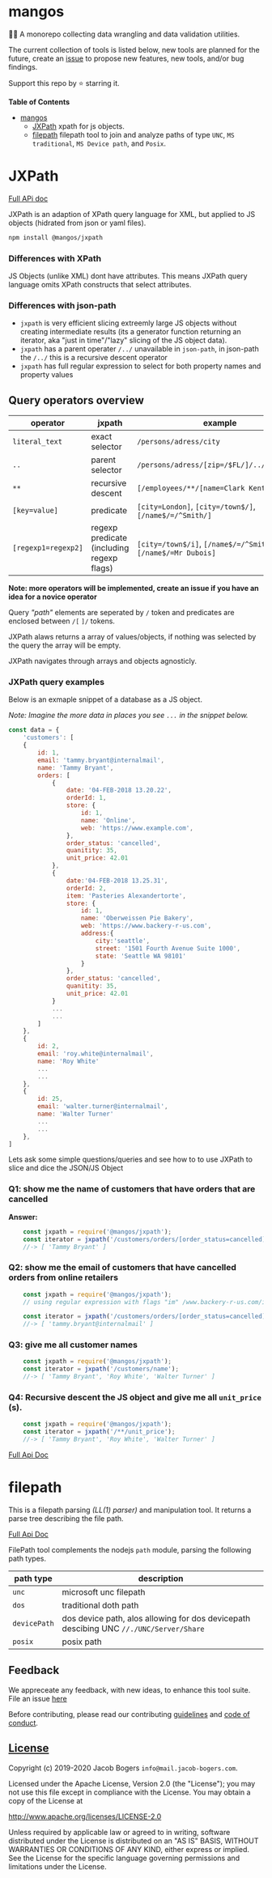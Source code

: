 # mangos

🥭🥭 A monorepo collecting data wrangling and data validation utilities.


The current collection of tools is listed below, new tools are planned for the future, create an [issue](issues) to propose new features, new tools, and/or bug findings.

Support this repo by ⭐ starring it.

**Table of Contents**
- [mangos](#mangos)
  - [JXPath](#jxpath) xpath for js objects.
  - [filepath](#filepath) filepath tool to join and analyze paths of type `UNC`, `MS traditional`, `MS Device path`, and `Posix`.

# JXPath

[Full APi doc](packages/jxpath/README.md)

JXPath is an adaption of XPath query language for XML, but applied to JS objects (hidrated from json or yaml files).

```bash
npm install @mangos/jxpath
```

### Differences with XPath

JS Objects (unlike XML) dont have attributes. This means JXPath query language omits XPath constructs that select attributes.

### Differences with json-path

- `jxpath` is very efficient slicing extreemly large JS objects without creating intermediate results (its a generator function returning an iterator, aka "just in time"/"lazy" slicing of the JS object data).
- `jxpath` has a parent operater `/../` unavailable in `json-path`, in json-path the `/../` this is a recursive descent operator
- `jxpath` has full regular expression to select for both property names and property values

## Query operators overview

| operator            | jxpath                                    | example                                                        |
| ------------------- | ----------------------------------------- | -------------------------------------------------------------- |
| `literal_text`      | exact selector                            | `/persons/adress/city`                                         |
| `..`                | parent selector                           | `/persons/adress/[zip=/$FL/]/../firstName`                     |
| `**`                | recursive descent                         | `[/employees/**/[name=Clark Kent]/address`                     |
| `[key=value]`       | predicate                                 | `[city=London]`, `[city=/town$/]`, `[/name$/=/^Smith/]`        |
| `[regexp1=regexp2]` | regexp predicate (including regexp flags) | `[city=/town$/i]`, `[/name$/=/^Smith/]`, `[/name$/=Mr Dubois]` |

**Note: more operators will be implemented, create an issue if you have an idea for a novice operator**

Query _"path"_ elements are seperated by `/` token and predicates are enclosed between `/[`  `]/` tokens.

JXPath alaws returns a array of values/objects, if nothing was selected by the query the array will be empty.

JXPath navigates through arrays and objects agnosticly.

### JXPath query examples

Below is an exmaple snippet of a database as a JS object.

_Note: Imagine the more data in places  you see `...` in the snippet below._

```javascript
const data = {
    'customers': [
    {
        id: 1,
        email: 'tammy.bryant@internalmail',
        name: 'Tammy Bryant',
        orders: [
            {   
                date: '04-FEB-2018 13.20.22',
                orderId: 1,
                store: {
                    id: 1,
                    name: 'Online',
                    web: 'https://www.example.com',
                },
                order_status: 'cancelled',
                quanitity: 35,
                unit_price: 42.01
            },
            {   
                date:'04-FEB-2018 13.25.31',
                orderId: 2,
                item: 'Pasteries Alexandertorte',
                store: {
                    id: 1,
                    name: 'Oberweissen Pie Bakery',
                    web: 'https://www.backery-r-us.com',
                    address:{
                        city:'seattle',
                        street: '1501 Fourth Avenue Suite 1000',
                        state: 'Seattle WA 98101'
                    }
                },
                order_status: 'cancelled',
                quanitity: 35,
                unit_price: 42.01
            }
            ...
            ...
        ]
    },
    {
        id: 2,
        email: 'roy.white@internalmail',
        name: 'Roy White'
        ...
        ...
    },
    {
        id: 25,
        email: 'walter.turner@internalmail',
        name: 'Walter Turner'
        ...
        ...
    },
]

```

Lets ask some simple questions/queries and see how to to use JXPath to slice and dice the JSON/JS Object

### Q1: show me the name of customers that have orders that are cancelled

**Answer:**

```javascript
    const jxpath = require('@mangos/jxpath');
    const iterator = jxpath('/customers/orders/[order_status=cancelled]/../name'); 
    //-> [ 'Tammy Bryant' ]
```

### Q2: show me the email of customers that have cancelled orders from online retailers

```javascript
    const jxpath = require('@mangos/jxpath');
    // using regular expression with flags "im" /www.backery-r-us.com/im  

    const iterator = jxpath('/customers/orders/[order_status=cancelled]/store/[web=/www.backery-r-us.com/im]/../../email');
    //-> [ 'tammy.bryant@internalmail' ]
```

### Q3: give me all customer names

```javascript
    const jxpath = require('@mangos/jxpath');
    const iterator = jxpath('/customers/name');
    //-> [ 'Tammy Bryant', 'Roy White', 'Walter Turner' ]
```

### Q4: Recursive descent the JS object and give me all `unit_price` (s).

```javascript
    const jxpath = require('@mangos/jxpath');
    const iterator = jxpath('/**/unit_price');
    //-> [ 'Tammy Bryant', 'Roy White', 'Walter Turner' ]
```


[Full Api Doc](packages/jxpath/README.md)


# filepath

This is a filepath parsing _(LL(1) parser)_ and manipulation tool. It returns a parse tree describing the file path.

[Full Api Doc](packages/filepath/README.md)

FilePath tool complements the nodejs `path` module, parsing the following path types.

| path type    | description                                                                            |
|--------------|----------------------------------------------------------------------------------------|
| `unc`        | microsoft unc filepath                                                                 |
| `dos`        | traditional doth path                                                                  |
| `devicePath` | dos device path, alos allowing for dos devicepath descibing UNC `//./UNC/Server/Share` |
| `posix`      | posix path                                                                             |


## Feedback

We appreceate any feedback, with new ideas, to enhance this tool suite. File an issue [here](https://github.com/R-js/mangos/issues)

Before contributing, please read our contributing [guidelines](CODE_OF_CONDUCT.md) and [code of conduct](CONTRIBUTING_GUIDELINES.md).

## [License](LICENSE)

Copyright (c) 2019-2020 Jacob Bogers `info@mail.jacob-bogers.com`.

Licensed under the Apache License, Version 2.0 (the "License"); you may not use this file except in compliance with the License. You may obtain a copy of the License at

http://www.apache.org/licenses/LICENSE-2.0

Unless required by applicable law or agreed to in writing, software distributed under the License is distributed on an "AS IS" BASIS, WITHOUT WARRANTIES OR CONDITIONS OF ANY KIND, either express or implied. See the License for the specific language governing permissions and limitations under the License.
